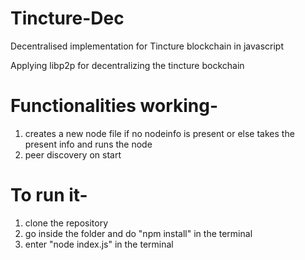 # Tincture-Dec
Decentralised implementation for Tincture blockchain in javascript

Applying libp2p for decentralizing the tincture bockchain

# Functionalities working-
1. creates a new node file if no nodeinfo is present or else takes the present info and runs the node
2. peer discovery on start

# To run it-
1. clone the repository
2. go inside the folder and do "npm install" in the terminal
3. enter "node index.js" in the terminal
